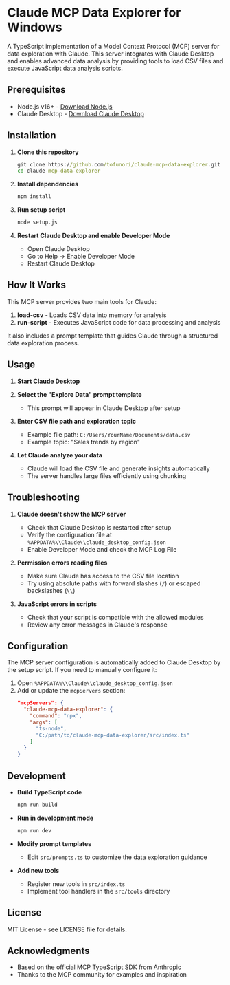 # Claude MCP Data Explorer for Windows

A TypeScript implementation of a Model Context Protocol (MCP) server for data exploration with Claude. This server integrates with Claude Desktop and enables advanced data analysis by providing tools to load CSV files and execute JavaScript data analysis scripts.

## Prerequisites

- Node.js v16+ - [Download Node.js](https://nodejs.org/)
- Claude Desktop - [Download Claude Desktop](https://claude.ai/download)

## Installation

1. **Clone this repository**
   ```cmd
   git clone https://github.com/tofunori/claude-mcp-data-explorer.git
   cd claude-mcp-data-explorer
   ```

2. **Install dependencies**
   ```cmd
   npm install
   ```

3. **Run setup script**
   ```cmd
   node setup.js
   ```

4. **Restart Claude Desktop and enable Developer Mode**
   - Open Claude Desktop
   - Go to Help → Enable Developer Mode
   - Restart Claude Desktop

## How It Works

This MCP server provides two main tools for Claude:

1. **load-csv** - Loads CSV data into memory for analysis
2. **run-script** - Executes JavaScript code for data processing and analysis

It also includes a prompt template that guides Claude through a structured data exploration process.

## Usage

1. **Start Claude Desktop**

2. **Select the "Explore Data" prompt template**
   - This prompt will appear in Claude Desktop after setup

3. **Enter CSV file path and exploration topic**
   - Example file path: `C:/Users/YourName/Documents/data.csv`
   - Example topic: "Sales trends by region"

4. **Let Claude analyze your data**
   - Claude will load the CSV file and generate insights automatically
   - The server handles large files efficiently using chunking

## Troubleshooting

1. **Claude doesn't show the MCP server**
   - Check that Claude Desktop is restarted after setup
   - Verify the configuration file at `%APPDATA%\\Claude\\claude_desktop_config.json`
   - Enable Developer Mode and check the MCP Log File

2. **Permission errors reading files**
   - Make sure Claude has access to the CSV file location
   - Try using absolute paths with forward slashes (`/`) or escaped backslashes (`\\`)

3. **JavaScript errors in scripts**
   - Check that your script is compatible with the allowed modules
   - Review any error messages in Claude's response

## Configuration

The MCP server configuration is automatically added to Claude Desktop by the setup script. If you need to manually configure it:

1. Open `%APPDATA%\\Claude\\claude_desktop_config.json`
2. Add or update the `mcpServers` section:
   ```json
   "mcpServers": {
     "claude-mcp-data-explorer": {
       "command": "npx",
       "args": [
         "ts-node",
         "C:/path/to/claude-mcp-data-explorer/src/index.ts"
       ]
     }
   }
   ```

## Development

- **Build TypeScript code**
  ```cmd
  npm run build
  ```

- **Run in development mode**
  ```cmd
  npm run dev
  ```

- **Modify prompt templates**
  - Edit `src/prompts.ts` to customize the data exploration guidance

- **Add new tools**
  - Register new tools in `src/index.ts`
  - Implement tool handlers in the `src/tools` directory

## License

MIT License - see LICENSE file for details.

## Acknowledgments

- Based on the official MCP TypeScript SDK from Anthropic
- Thanks to the MCP community for examples and inspiration
